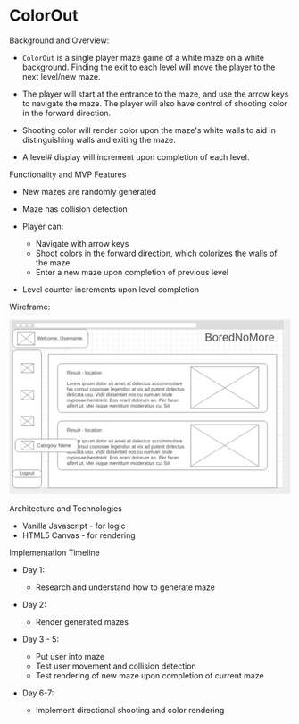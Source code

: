# ColorOut

Background and Overview:

* `ColorOut` is a single player maze game of a white maze on a white background. Finding the exit to each level will move the player to the next level/new maze. 

* The player will start at the entrance to the maze, and use the arrow keys to navigate the maze. The player will also have control of shooting color in the forward direction.

* Shooting color will render color upon the maze's white walls to aid in distinguishing walls and exiting the maze.

* A level# display will increment upon completion of each level.

Functionality and MVP Features

* New mazes are randomly generated

* Maze has collision detection

* Player can: 

    - Navigate with arrow keys
    - Shoot colors in the forward direction, which colorizes the walls of the maze
    - Enter a new maze upon completion of previous level

* Level counter increments upon level completion

Wireframe:

![](https://github.com/stefluu/ColorOut/blob/master/ColorOut%20Wireframe.png)

Architecture and Technologies

* Vanilla Javascript - for logic
* HTML5 Canvas - for rendering

Implementation Timeline

* Day 1: 
    - Research and understand how to generate maze

* Day 2: 
    - Render generated mazes

* Day 3 - 5: 
    - Put user into maze
    - Test user movement and collision detection
    - Test rendering of new maze upon completion of current maze

* Day 6-7: 
    - Implement directional shooting and color rendering
